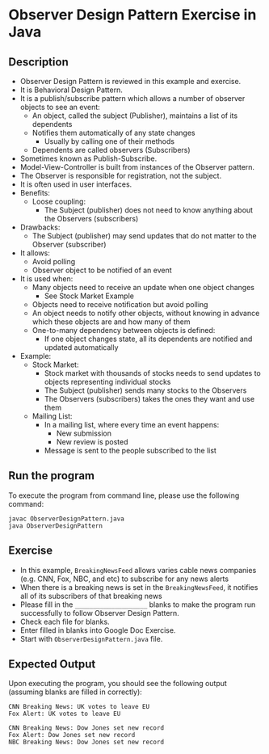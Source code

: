 # Observer Design Pattern Exercise in Java

## Description
* Observer Design Pattern is reviewed in this example and exercise.
* It is Behavioral Design Pattern.
* It is a publish/subscribe pattern which allows a number of observer objects to see an event:
  * An object, called the subject (Publisher), maintains a list of its dependents
  * Notifies them automatically of any state changes
    * Usually by calling one of their methods
  * Dependents are called observers (Subscribers)
* Sometimes known as Publish-Subscribe.
* Model-View-Controller is built from instances of the Observer pattern.
* The Observer is responsible for registration, not the subject.
* It is often used in user interfaces.
* Benefits:
  * Loose coupling:
    * The Subject (publisher) does not need to know anything about the Observers (subscribers)
* Drawbacks:
   * The Subject (publisher) may send updates that do not matter to the Observer (subscriber)
* It allows:
  * Avoid polling
  * Observer object to be notified of an event
* It is used when:
  * Many objects need to receive an update when one object changes
    * See Stock Market Example
  * Objects need to receive notification but avoid polling
  * An object needs to notify other objects, without knowing in advance which these objects are and how many of them
  * One-to-many dependency between objects is defined:
    * If one object changes state, all its dependents are notified and updated automatically
* Example:
  * Stock Market:
    * Stock market with thousands of stocks needs to send updates to objects representing individual stocks
    * The Subject (publisher) sends many stocks to the Observers
    * The Observers (subscribers) takes the ones they want and use them
  * Mailing List:
    * In a mailing list, where every time an event happens:
      * New submission
      * New review is posted
    * Message is sent to the people subscribed to the list

## Run the program
To execute the program from command line, please use the following command:

```
javac ObserverDesignPattern.java
java ObserverDesignPattern
```

## Exercise
* In this example, `BreakingNewsFeed` allows varies cable news companies (e.g. CNN, Fox, NBC, and etc) to subscribe for
any news alerts
* When there is a breaking news is set in the `BreakingNewsFeed`, it notifies all of its subscribers of that breaking
news
* Please fill in the `____________________`  blanks to make the program run successfully to follow Observer Design
Pattern.
* Check each file for blanks.
* Enter filled in blanks into Google Doc Exercise.
* Start with `ObserverDesignPattern.java` file.

## Expected Output
Upon executing the program, you should see the following output (assuming blanks are filled in correctly):

```
CNN Breaking News: UK votes to leave EU
Fox Alert: UK votes to leave EU

CNN Breaking News: Dow Jones set new record
Fox Alert: Dow Jones set new record
NBC Breaking News: Dow Jones set new record
```
